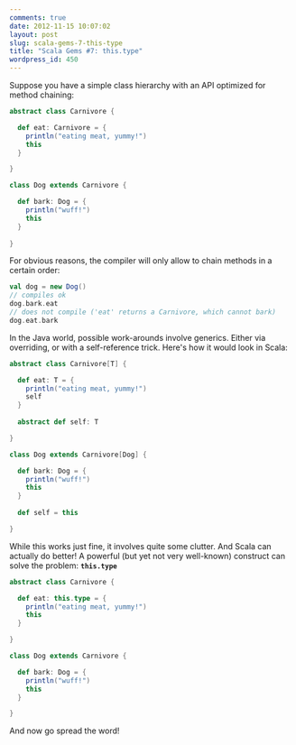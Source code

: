 ```yaml
---
comments: true
date: 2012-11-15 10:07:02
layout: post
slug: scala-gems-7-this-type
title: "Scala Gems #7: this.type"
wordpress_id: 450
---
```

Suppose you have a simple class hierarchy with an API optimized for method chaining:
``` scala
abstract class Carnivore {

  def eat: Carnivore = {
    println("eating meat, yummy!")
    this
  }

}

class Dog extends Carnivore {

  def bark: Dog = {
    println("wuff!")
    this
  }
  
}
```

For obvious reasons, the compiler will only allow to chain methods in a certain order:

``` scala
val dog = new Dog()
// compiles ok
dog.bark.eat
// does not compile ('eat' returns a Carnivore, which cannot bark)
dog.eat.bark
```

In the Java world, possible work-arounds involve generics. Either via overriding, or with a self-reference trick. Here's how it would look in Scala:

``` scala
abstract class Carnivore[T] {

  def eat: T = {
    println("eating meat, yummy!")
    self
  }
  
  abstract def self: T

}

class Dog extends Carnivore[Dog] {

  def bark: Dog = {
    println("wuff!")
    this
  }
  
  def self = this

}
```

While this works just fine, it involves quite some clutter. And Scala can actually do better! A powerful (but yet not very well-known) construct can solve the problem: **`this.type`**

``` scala
abstract class Carnivore {

  def eat: this.type = {
    println("eating meat, yummy!")
    this
  }

}

class Dog extends Carnivore {

  def bark: Dog = {
    println("wuff!")
    this
  }

}
```

And now go spread the word!
